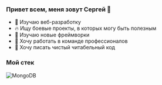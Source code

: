 ### Привет всем, меня зовут Сергей 👋
- 🔭 Изучаю веб-разработку
- 🔥 Ищу боевые проекты, в которых могу быть полезным
- 🌱 Изучаю новые фреймворки
- 👯 Хочу работать в команде профессионалов
- 📝 Хочу писать чистый читабельный код

### Мой стек
![MongoDB](https://img.shields.io/badge/MongoDB-%234ea94b.svg?style=for-the-badge&logo=mongodb&logoColor=white) 

<!--
**loshidze/loshidze** is a ✨ _special_ ✨ repository because its `README.md` (this file) appears on your GitHub profile.

Here are some ideas to get you started:

- 🔭 I’m currently working on ...
- 🌱 I’m currently learning ...
- 👯 I’m looking to collaborate on ...
- 🤔 I’m looking for help with ...
- 💬 Ask me about ...
- 📫 How to reach me: ...
- 😄 Pronouns: ...
- ⚡ Fun fact: ...
-->
